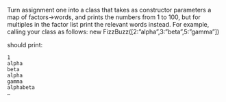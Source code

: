 Turn assignment one into a class that takes as constructor parameters a map of factors->words, and prints the numbers from 1 to 100, but for multiples in the factor list print the relevant words instead.  For example, calling your class as follows:
 	new FizzBuzz([2:”alpha”,3:”beta”,5:”gamma”])

should print:

	1
	alpha
	beta
	alpha
	gamma
	alphabeta
	…
